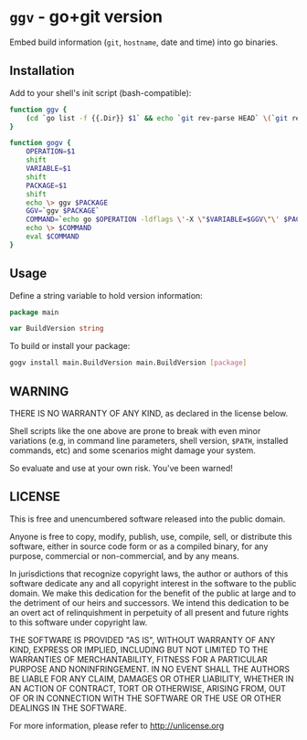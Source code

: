 ```ggv``` - go+git version
==========================

Embed build information (`git`, `hostname`, date and time) into go binaries.

Installation
------------

Add to your shell's init script (bash-compatible): 

```sh
function ggv {
    (cd `go list -f {{.Dir}} $1` && echo `git rev-parse HEAD` \(`git rev-parse --abbrev-ref HEAD`\) at `hostname -f` \(`date -R`\))
}

function gogv {
    OPERATION=$1
    shift
    VARIABLE=$1
    shift
    PACKAGE=$1
    shift
    echo \> ggv $PACKAGE
    GGV=`ggv $PACKAGE`
    COMMAND=`echo go $OPERATION -ldflags \'-X \"$VARIABLE=$GGV\"\' $PACKAGE $*`
    echo \> $COMMAND
    eval $COMMAND
}
```


Usage
-----

Define a string variable to hold version information:

```go
package main

var BuildVersion string
```

To build or install your package:

```sh
gogv install main.BuildVersion main.BuildVersion [package]
```

WARNING
-------

THERE IS NO WARRANTY OF ANY KIND, as declared in the license below.

Shell scripts like the one above are prone to break with even minor variations (e.g, in command line parameters, shell version, `$PATH`, installed commands, etc) and some scenarios might damage your system.

So evaluate and use at your own risk. You've been warned!  

LICENSE
-------

This is free and unencumbered software released into the public domain.

Anyone is free to copy, modify, publish, use, compile, sell, or
distribute this software, either in source code form or as a compiled
binary, for any purpose, commercial or non-commercial, and by any
means.

In jurisdictions that recognize copyright laws, the author or authors
of this software dedicate any and all copyright interest in the
software to the public domain. We make this dedication for the benefit
of the public at large and to the detriment of our heirs and
successors. We intend this dedication to be an overt act of
relinquishment in perpetuity of all present and future rights to this
software under copyright law.

THE SOFTWARE IS PROVIDED "AS IS", WITHOUT WARRANTY OF ANY KIND,
EXPRESS OR IMPLIED, INCLUDING BUT NOT LIMITED TO THE WARRANTIES OF
MERCHANTABILITY, FITNESS FOR A PARTICULAR PURPOSE AND NONINFRINGEMENT.
IN NO EVENT SHALL THE AUTHORS BE LIABLE FOR ANY CLAIM, DAMAGES OR
OTHER LIABILITY, WHETHER IN AN ACTION OF CONTRACT, TORT OR OTHERWISE,
ARISING FROM, OUT OF OR IN CONNECTION WITH THE SOFTWARE OR THE USE OR
OTHER DEALINGS IN THE SOFTWARE.

For more information, please refer to <http://unlicense.org>
